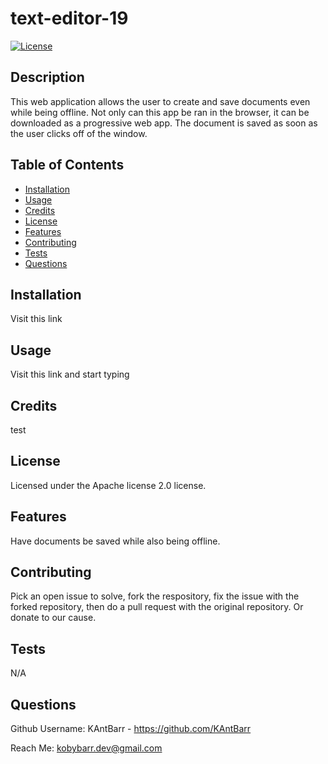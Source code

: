# text-editor-19
[![License](https://img.shields.io/badge/License-Apache_2.0-blue.svg)](https://opensource.org/licenses/Apache-2.0)

## Description
This web application allows the user to create and save documents even while being offline. Not only can this app be ran in the browser, it can be downloaded as a progressive web app. The document is saved as soon as the user clicks off of the window.

## Table of Contents
- [Installation](#installation)
- [Usage](#usage)
- [Credits](#credits)
- [License](#license)
- [Features](#features)
- [Contributing](#contributing)
- [Tests](#tests)
- [Questions](#questions)

## Installation
Visit this link

## Usage
Visit this link and start typing

## Credits
test

## License
Licensed under the Apache license 2.0 license.

## Features
Have documents be saved while also being offline.

## Contributing
Pick an open issue to solve, fork the respository, fix the issue with the forked repository, then do a pull request with the original repository. Or donate to our cause.

## Tests
N/A

## Questions
Github Username: KAntBarr - https://github.com/KAntBarr

Reach Me: kobybarr.dev@gmail.com
